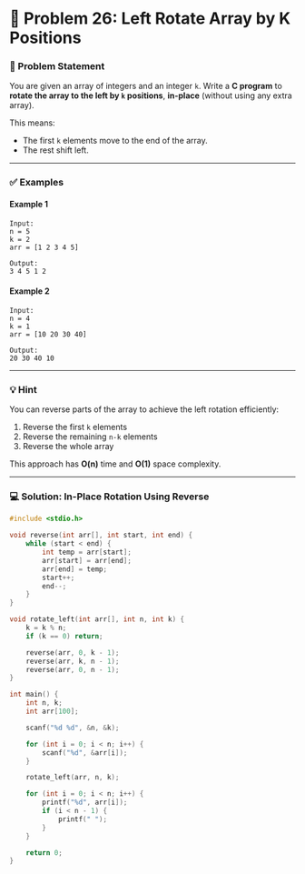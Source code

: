 # 🧩 Problem 26: Left Rotate Array by K Positions

### 📝 Problem Statement

You are given an array of integers and an integer `k`. Write a **C program** to **rotate the array to the left by `k` positions**, **in-place** (without using any extra array).

This means:

* The first `k` elements move to the end of the array.
* The rest shift left.

---

### ✅ Examples

#### Example 1

```
Input:
n = 5
k = 2
arr = [1 2 3 4 5]

Output:
3 4 5 1 2
```

#### Example 2

```
Input:
n = 4
k = 1
arr = [10 20 30 40]

Output:
20 30 40 10
```

---

### 💡 Hint

You can reverse parts of the array to achieve the left rotation efficiently:

1. Reverse the first `k` elements
2. Reverse the remaining `n-k` elements
3. Reverse the whole array

This approach has **O(n)** time and **O(1)** space complexity.

---

### 💻 Solution: In-Place Rotation Using Reverse

```c
#include <stdio.h>

void reverse(int arr[], int start, int end) {
    while (start < end) {
        int temp = arr[start];
        arr[start] = arr[end];
        arr[end] = temp;
        start++;
        end--;
    }
}

void rotate_left(int arr[], int n, int k) {
    k = k % n;
    if (k == 0) return;

    reverse(arr, 0, k - 1);
    reverse(arr, k, n - 1);
    reverse(arr, 0, n - 1);
}

int main() {
    int n, k;
    int arr[100];

    scanf("%d %d", &n, &k);

    for (int i = 0; i < n; i++) {
        scanf("%d", &arr[i]);
    }

    rotate_left(arr, n, k);

    for (int i = 0; i < n; i++) {
        printf("%d", arr[i]);
        if (i < n - 1) {
            printf(" ");
        }
    }

    return 0;
}
```